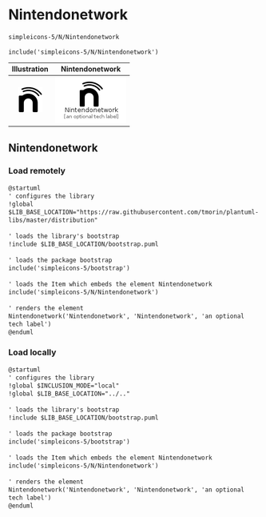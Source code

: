# Nintendonetwork


```text
simpleicons-5/N/Nintendonetwork
```

```text
include('simpleicons-5/N/Nintendonetwork')
```



| Illustration | Nintendonetwork |
| :---: | :---: |
| ![illustration for Illustration](../../simpleicons-5/N/Nintendonetwork.png) | ![illustration for Nintendonetwork](../../simpleicons-5/N/Nintendonetwork.Local.png) |




## Nintendonetwork

### Load remotely
```plantuml
@startuml
' configures the library
!global $LIB_BASE_LOCATION="https://raw.githubusercontent.com/tmorin/plantuml-libs/master/distribution"

' loads the library's bootstrap
!include $LIB_BASE_LOCATION/bootstrap.puml

' loads the package bootstrap
include('simpleicons-5/bootstrap')

' loads the Item which embeds the element Nintendonetwork
include('simpleicons-5/N/Nintendonetwork')

' renders the element
Nintendonetwork('Nintendonetwork', 'Nintendonetwork', 'an optional tech label')
@enduml
```

### Load locally
```plantuml
@startuml
' configures the library
!global $INCLUSION_MODE="local"
!global $LIB_BASE_LOCATION="../.."

' loads the library's bootstrap
!include $LIB_BASE_LOCATION/bootstrap.puml

' loads the package bootstrap
include('simpleicons-5/bootstrap')

' loads the Item which embeds the element Nintendonetwork
include('simpleicons-5/N/Nintendonetwork')

' renders the element
Nintendonetwork('Nintendonetwork', 'Nintendonetwork', 'an optional tech label')
@enduml
```

